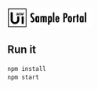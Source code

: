 ![Image of Yaktocat](./src/app/modules/main/assets/header-logo.png)

## Run it
```bash
npm install
npm start
```

